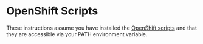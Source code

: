 # OpenShift Scripts

These instructions assume you have installed the [OpenShift scripts](https://github.com/BCDevOps/openshift-developer-tools/blob/master/bin/README.md) and that they are accessible via your PATH environment variable.
